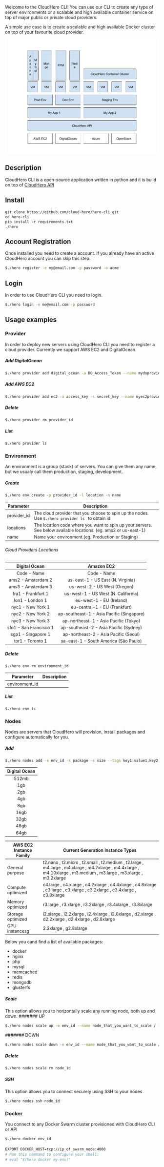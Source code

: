 Welcome to the CloudHero CLI! You can use our CLI to create any type of server environments or a scalable and high available container service on top of major public or private cloud providers.

A simple use case is to create a scalable and high available Docker cluster on top of your favourite cloud provider.

![CloudHero Block Architecture](/docs/ch-block.png)


## Description
CloudHero CLI is a open-source application written in python and it is build on top of [CloudHero API](https://docs.cloudhero.io)


## Install
```
git clone https://github.com/cloud-hero/hero-cli.git  
cd hero-cli
pip install -r requirements.txt
./hero
```

## Account Registration
Once installed you need to create a account. If you already have an active CloudHero account you can skip this step.
```bash
$./hero register -e my@email.com -p password -o acme 
```

## Login
In order to use CloudHero CLI you need to login.
```bash
$./hero login -e me@email.com -p password
```

## Usage examples

### Provider
In order to deploy new servers using CloudHero CLI you need to register a cloud provider.
Currently we support AWS EC2 and DigitalOcean.

##### Add DigitalOcean
```bash
$./hero provider add digital_ocean -a DO_Access_Token --name mydoprovider
```

##### Add AWS EC2
```bash
$./hero provider add ec2 -a access_key -s secret_key --name myec2provider
```

##### Delete
```bash
$./hero provider rm provider_id
```

##### List
```bash
$./hero provider ls
```

### Environment
An environment is a group (stack) of servers. You can give them any name, but we usualy call them production, staging, development.

##### Create
```bash
$./hero env create -p provider_id -l location -n name
```

Parameter | Description
--------- | -----------
provider_id | The cloud provider that you choose to spin up the nodes. Use ```$./hero provider ls ``` to obtain id
locations | The location code where you want to spin up your servers. See below available locations. (eg. ams2 or us-east-1) 
name | Name your environment.(eg. Production or Staging)


###### Cloud Providers Locations

Digital Ocean | Amazon EC2
:-------------: | :----------:
Code - Name | Code - Name
ams2 - Amsterdam 2 | us-east-1 - US East (N. Virginia) |
ams3 - Amsterdam 3 | us-west-2 - US West (Oregon) |
fra1 - Frankfurt 1 | us-west-1 - US West (N. California) |
lon1 - London 1 | eu-west-1 - EU (Ireland) |
nyc1 - New York 1 | eu-central-1 - EU (Frankfurt) |
nyc2 - New York 2 | ap-southeast-1 - Asia Pacific (Singapore) |
nyc3 - New York 3 | ap-northeast-1 - Asia Pacific (Tokyo) |
sfo1 - San Francisco 1 | ap-southeast-2 - Asia Pacific (Sydney) |
sgp1 - Singapore 1 | ap-northeast-2 - Asia Pacific (Seoul) |
tor1 - Toronto 1 | sa-east-1 - South America (São Paulo) |

##### Delete
```bash
$./hero env rm environment_id
```

Parameter | Description
--------- | -----------
environment_id | 

##### List
```bash
$./hero env ls
```

### Nodes
Nodes are servers that CloudHero will provision, install packages and configure automatically for you.

##### Add
```bash
$./hero nodes add -e env_id -k package -s size --tags key1:value1,key2:value2 --name mynode
```

Digital Ocean |
:-------------: |
512mb |
  1gb |
  2gb |
  4gb |
  8gb |
 16gb |
 32gb |
 48gb |
 64gb |
 
AWS EC2 Instance Family |	Current Generation Instance Types
----------------------- | ---------------------------------
General purpose | t2.nano , t2.micro , t2.small , t2.medium , t2.large , m4.large , m4.xlarge , m4.2xlarge , m4.4xlarge , m4.10xlarge , m3.medium , m3.large , m3.xlarge , m3.2xlarge
Compute optimized | c4.large , c4.xlarge , c4.2xlarge , c4.4xlarge , c4.8xlarge , c3.large , c3.xlarge , c3.2xlarge , c3.4xlarge , c3.8xlarge
Memory optimized | r3.large , r3.xlarge , r3.2xlarge , r3.4xlarge , r3.8xlarge
Storage optimized | i2.xlarge , i2.2xlarge , i2.4xlarge , i2.8xlarge , d2.xlarge , d2.2xlarge , d2.4xlarge , d2.8xlarge
GPU instancesg | 2.2xlarge , g2.8xlarge


Below you cand find a list of available packages:
* docker
* nginx
* php
* mysql
* memcached
* redis
* mongodb
* glusterfs

##### Scale
This option allows you to horizontally scale any running node, both up and down.
####### UP
```bash
$./hero nodes scale up -e env_id --name node_that_you_want_to_scale / --tags tags_of_node(s)_that_you_want_to_sclae --count number_of_nodes 
```

####### DOWN
```bash
$./hero nodes scale down -e env_id --name node_that_you_want_to_scale / --tags tags_of_node(s)_that_you_want_to_sclae --count number_of_nodes 
```

##### Delete
```bash
$./hero nodes scale rm node_id
```

##### SSH
This option allows you to connect securely using SSH to your nodes
```bash
$./hero nodes ssh node_id
```

### Docker
You connect to any Docker Swarm cluster provisioned with CloudHero CLI or API
```bash
$./hero docker env_id

EXPORT DOCKER_HOST=tcp://ip_of_swarm_node:4000
# Run this command to configure your shell: 
# eval "$(hero docker my-env)"
```
